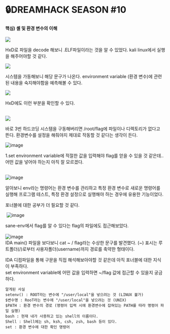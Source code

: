 🔒DREAMHACK SEASON #10
==================  

  
#### 핵심) 셸 및 환경 변수의 이해  





  
![](https://img1.daumcdn.net/thumb/R1280x0/?scode=mtistory2&fname=https%3A%2F%2Fblog.kakaocdn.net%2Fdn%2FLrnBf%2FbtsHCrvddAZ%2FL59BrKuxv7zhbWmkT4XsgK%2Fimg.png)

  
HxD로 파일을 decode 해보니 .ELF파일이라는 것을 알 수 있었다.
kali linux에서 실행을 해주어야할 것 같다.  

   
![](https://img1.daumcdn.net/thumb/R1280x0/?scode=mtistory2&fname=https%3A%2F%2Fblog.kakaocdn.net%2Fdn%2F3dwYI%2FbtsHB6ydfDC%2FPK7S56tHSKQ5ux0HZYKiRk%2Fimg.png)

  
시스템을 가동해보니 해당 문구가 나온다.
environment variable (환경 변수)에 관련된 내용을 숙지해야함을 예측해볼 수 있다.  

  
![](https://img1.daumcdn.net/thumb/R1280x0/?scode=mtistory2&fname=https%3A%2F%2Fblog.kakaocdn.net%2Fdn%2FcfPT9h%2FbtsHDePxvhO%2FSmQiCP1n0kLOSucDkJ4La1%2Fimg.png)
  
  
HxD에도 이런 부분을 확인할 수 있다.  
   

  
![](https://img1.daumcdn.net/thumb/R1280x0/?scode=mtistory2&fname=https%3A%2F%2Fblog.kakaocdn.net%2Fdn%2FdE7MFl%2FbtsHBOSepKX%2FgNgvbwtRi6FkyCF3pZuZ21%2Fimg.png)
  
바로 3번 하드코딩 시스템을 구동해버리면 /root/flag에 파일이나 디렉토리가 없다고 뜬다.
환경변수를 설정을 해줘야지 제대로 작동할 것 같다는 생각이 든다.  
  
![image](https://github.com/banda59/CTF/assets/165415245/e568a2c4-bb35-4a76-bc58-2406f9fd00fc)
  
  
1.set environment variable에 적절한 값을 입력해야 flag를 얻을 수 있을 것 같은데..
어떤 값을 넣어야 하는지 아직 잘 모르겠다.  
   
  
![image](https://github.com/banda59/CTF/assets/165415245/e9fa571e-cdf2-43e3-800b-da2f6091695d)
  
알아보니 env라는 명령어는 환경 변수를 관리하고
특정 환경 변수로 새로운 명령어를 실행해 프로그램 테스트, 특정 환경 설정으로 실행해야 하는 경우에
유용한 기능이었다.  
  
포너블에 대한 공부가 더 필요할 것 같다.  
  
 ![image](https://github.com/banda59/CTF/assets/165415245/8d334957-3496-4383-ac49-b44211a8fb50)
  
sane-env에서 flag를 알 수 있다는 flag의 파일에도 접근해보았다.  
   
![image](https://github.com/banda59/CTF/assets/165415245/5ea1831c-27cd-4030-84d2-5eba54ba035e)
   
IDA main() 파일을 보다보니 cat ~ / flag라는 수상한 문구를 발견했다.
(~) 표시는 루트폴더(/)로부터 사용자폴더(username)까지 경로를 축약한 형태이다.  
  
IDA 디컴파일을 통해 구문을 직접 해석해보아야할 것 같은데 아직 포너블에 대한 지식이 부족하다.  
set environment variable에 어떤 값을 입력하면 ~/flag 값에 접근할 수 있을지 궁금하다.

  
```
알게된 사실
setenv() : ROOT라는 변수에 "/user/local"을 넣으려는 것 (LINUX 불가)
$변수명 : RooT라는 변수에 "/user/local"을 넣으려는 것 (UNIX)
$PATH : 환경 변수의 경로 (명령어 입력 시에 환경변수에 잡혀있는 PATH를 따라 명령어 파일 실행)
bash : 현재 내가 사용하고 있는 shell의 이름이다.
Shell : Shell에는 sh, ksh, csh, zsh, bash 등이 있다.
set : 환경 변수에 대한 확인 명령어
```


